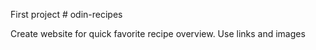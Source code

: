 First project # odin-recipes

Create website for quick favorite recipe overview. Use links and images
